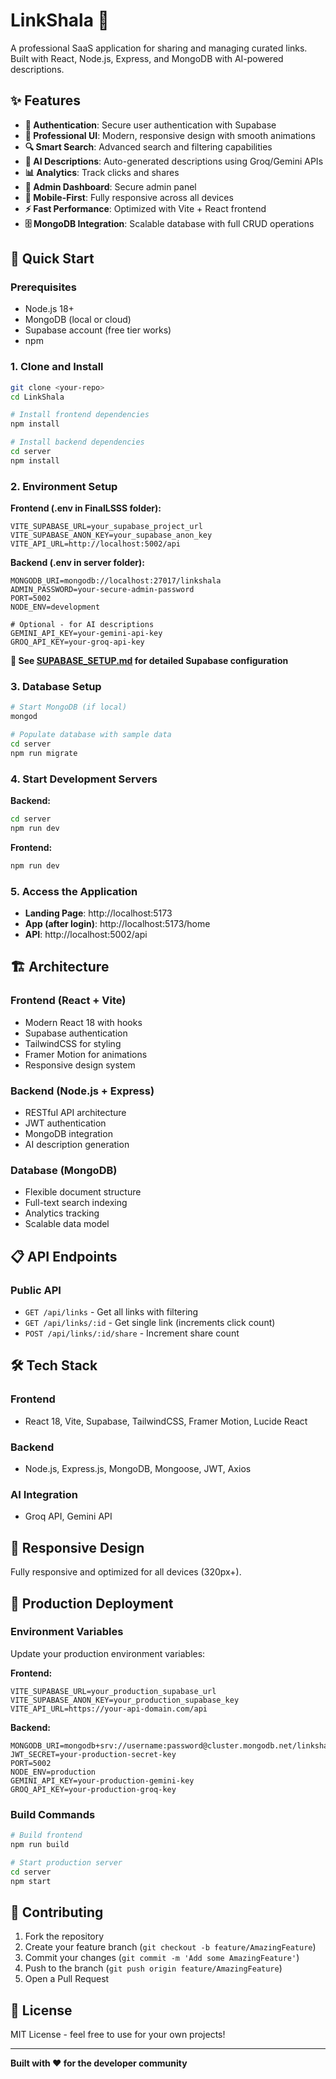 # LinkShala 🚀

A professional SaaS application for sharing and managing curated links. Built with React, Node.js, Express, and MongoDB with AI-powered descriptions.

## ✨ Features

- **🔐 Authentication**: Secure user authentication with Supabase
- **🎨 Professional UI**: Modern, responsive design with smooth animations
- **🔍 Smart Search**: Advanced search and filtering capabilities
- **🤖 AI Descriptions**: Auto-generated descriptions using Groq/Gemini APIs
- **📊 Analytics**: Track clicks and shares
- **🔐 Admin Dashboard**: Secure admin panel 
- **📱 Mobile-First**: Fully responsive across all devices
- **⚡ Fast Performance**: Optimized with Vite + React frontend
- **🗄️ MongoDB Integration**: Scalable database with full CRUD operations

## 🚀 Quick Start

### Prerequisites
- Node.js 18+
- MongoDB (local or cloud)
- Supabase account (free tier works)
- npm 

### 1. Clone and Install
```bash
git clone <your-repo>
cd LinkShala

# Install frontend dependencies
npm install

# Install backend dependencies
cd server
npm install
```

### 2. Environment Setup

**Frontend (.env in FinalLSSS folder):**
```env
VITE_SUPABASE_URL=your_supabase_project_url
VITE_SUPABASE_ANON_KEY=your_supabase_anon_key
VITE_API_URL=http://localhost:5002/api
```

**Backend (.env in server folder):**
```env
MONGODB_URI=mongodb://localhost:27017/linkshala
ADMIN_PASSWORD=your-secure-admin-password
PORT=5002
NODE_ENV=development

# Optional - for AI descriptions
GEMINI_API_KEY=your-gemini-api-key
GROQ_API_KEY=your-groq-api-key
```

**📖 See [SUPABASE_SETUP.md](SUPABASE_SETUP.md) for detailed Supabase configuration**

### 3. Database Setup
```bash
# Start MongoDB (if local)
mongod

# Populate database with sample data
cd server
npm run migrate
```

### 4. Start Development Servers

**Backend:**
```bash
cd server
npm run dev
```

**Frontend:**
```bash
npm run dev
```

### 5. Access the Application
- **Landing Page**: http://localhost:5173
- **App (after login)**: http://localhost:5173/home
- **API**: http://localhost:5002/api

## 🏗️ Architecture

### Frontend (React + Vite)
- Modern React 18 with hooks
- Supabase authentication
- TailwindCSS for styling
- Framer Motion for animations
- Responsive design system

### Backend (Node.js + Express)
- RESTful API architecture
- JWT authentication
- MongoDB integration
- AI description generation

### Database (MongoDB)
- Flexible document structure
- Full-text search indexing
- Analytics tracking
- Scalable data model

## 📋 API Endpoints

### Public API
- `GET /api/links` - Get all links with filtering
- `GET /api/links/:id` - Get single link (increments click count)
- `POST /api/links/:id/share` - Increment share count



## 🛠 Tech Stack

### Frontend
- React 18, Vite, Supabase, TailwindCSS, Framer Motion, Lucide React

### Backend
- Node.js, Express.js, MongoDB, Mongoose, JWT, Axios

### AI Integration
- Groq API, Gemini API

## 📱 Responsive Design

Fully responsive and optimized for all devices (320px+).

## 🚀 Production Deployment

### Environment Variables
Update your production environment variables:

**Frontend:**
```env
VITE_SUPABASE_URL=your_production_supabase_url
VITE_SUPABASE_ANON_KEY=your_production_supabase_key
VITE_API_URL=https://your-api-domain.com/api
```

**Backend:**
```env
MONGODB_URI=mongodb+srv://username:password@cluster.mongodb.net/linkshala
JWT_SECRET=your-production-secret-key
PORT=5002
NODE_ENV=production
GEMINI_API_KEY=your-production-gemini-key
GROQ_API_KEY=your-production-groq-key
```

### Build Commands
```bash
# Build frontend
npm run build

# Start production server
cd server
npm start
```

## 🤝 Contributing

1. Fork the repository
2. Create your feature branch (`git checkout -b feature/AmazingFeature`)
3. Commit your changes (`git commit -m 'Add some AmazingFeature'`)
4. Push to the branch (`git push origin feature/AmazingFeature`)
5. Open a Pull Request

## 📄 License

MIT License - feel free to use for your own projects!

---

**Built with ❤️ for the developer community**
